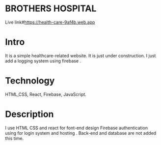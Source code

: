 # BROTHERS HOSPITAL
Live link#https://health-care-9af4b.web.app

# Intro
It is a simple healthcare-related website. It is just under construction. I just add a logging system using firebase .

# Technology
HTML,CSS, React, Firebase, JavaScript.

# Description
I use HTML CSS and react for font-end design Firebase authentication using for login system and hosting . Back-end and database are not added this time.
